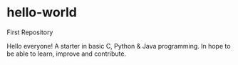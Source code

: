# hello-world
First Repository 


Hello everyone! A starter in basic C, Python & Java programming. 
In hope to be able to learn, improve and contribute. 
